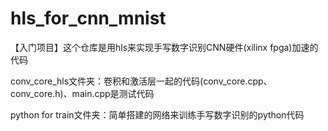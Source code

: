 # hls_for_cnn_mnist
【入门项目】这个仓库是用hls来实现手写数字识别CNN硬件(xilinx fpga)加速的代码

conv_core_hls文件夹：卷积和激活层一起的代码(conv_core.cpp、conv_core.h)、main.cpp是测试代码

python for train文件夹：简单搭建的网络来训练手写数字识别的python代码
